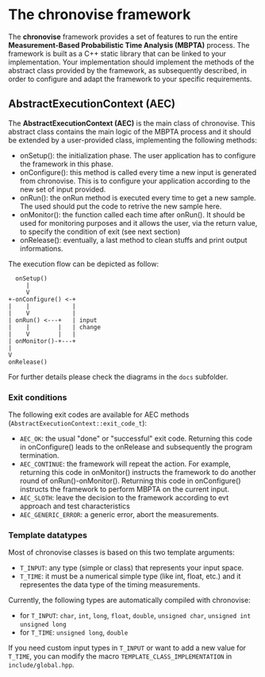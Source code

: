 The chronovise framework
========================

The **chronovise** framework provides a set of features to run the entire **Measurement-Based
Probabilistic Time Analysis (MBPTA)** process. The framework is built as a C++ static library
that can be linked to your implementation. Your implementation should implement the methods of
the abstract class provided by the framework, as subsequently described, in order to configure and
adapt the framework to your specific requirements.

AbstractExecutionContext (AEC)
------------------------------
The **AbstractExecutionContext (AEC)** is the main class of chronovise. This abstract class contains
the main logic of the MBPTA process and it should be extended by a user-provided class, implementing
the following methods:

- onSetup():     the initialization phase. The user application has to configure the framework in this
                 phase.
- onConfigure(): this method is called every time a new input is generated from chronovise. This is
                 to configure your application according to the new set of input provided.
- onRun():       the onRun method is executed every time to get a new sample. The used should put the
                 code to retrive the new sample here.
- onMonitor():   the function called each time after onRun(). It should be used for monitoring purposes
                 and it allows the user, via the return value, to specify the condition of exit (see
                 next section)
- onRelease():   eventually, a last method to clean stuffs and print output informations.


The execution flow can be depicted as follow:

```
  onSetup()
     |
     V
+-onConfigure() <-+
|    |            |
|    V            |
| onRun() <---+   | input
|    |        |   | change
|    V        |   |
| onMonitor()-+---+
|
V
onRelease()

```

For further details please check the diagrams in the `docs` subfolder.

### Exit conditions

The following exit codes are available for AEC methods (`AbstractExecutionContext::exit_code_t`):
- `AEC_OK`: the usual "done" or "successful" exit code. Returning this code in onConfigure()
            leads to the onRelease and subsequently the program termination.
- `AEC_CONTINUE`: the framework will repeat the action. For example, returning this code in onMonitor()
                  instructs the framework to do another round of onRun()-onMonitor(). Returning
                  this code in onConfigure() instructs the framework to perform MBPTA on the
                  current input.
- `AEC_SLOTH`: leave the decision to the framework according to evt approach and test characteristics
- `AEC_GENERIC_ERROR`: a generic error, abort the measurements.

### Template datatypes

Most of chronovise classes is based on this two template arguments:
- `T_INPUT`: any type (simple or class) that represents your input space.
- `T_TIME`: it must be a numerical simple type (like int, float, etc.) and it representes the data
            type of the timing measurements.

Currently, the following types are automatically compiled with chronovise:
- for `T_INPUT`: `char`, `int`, `long`, `float`, `double`, `unsigned char`, `unsigned int` `unsigned long`
- for `T_TIME`: `unsigned long`, `double`

If you need custom input types in `T_INPUT` or want to add a new value for `T_TIME`, you can modify
the macro `TEMPLATE_CLASS_IMPLEMENTATION` in `include/global.hpp`.
